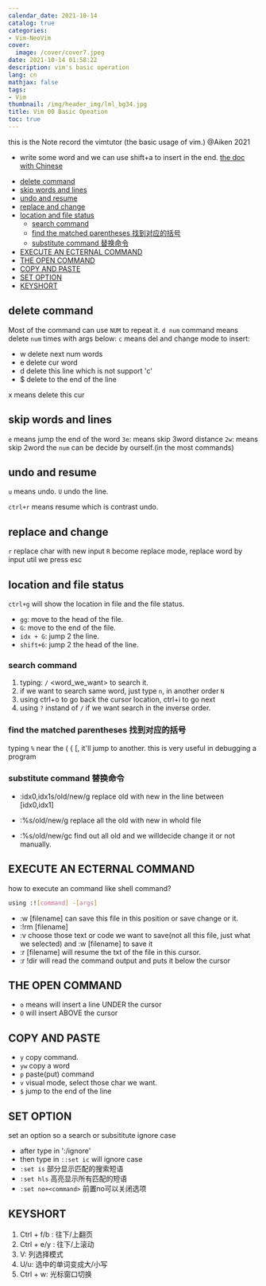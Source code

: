 ```yaml
---
calendar_date: 2021-10-14
catalog: true
categories:
- Vim-NeoVim
cover:
  image: /cover/cover7.jpeg
date: 2021-10-14 01:58:22
description: vim's basic operation
lang: cn
mathjax: false
tags:
- Vim
thumbnail: /img/header_img/lml_bg34.jpg
title: Vim 00 Basic Opeation
toc: true
---
```


this is the Note record the vimtutor (the basic usage of vim.)
@Aiken 2021

- write some word and we can use shift+a to insert in the end.
[the doc with Chinese](https://github.com/HanielF/VimTutor)

<!-- vim-markdown-toc GFM -->

- [delete command](#delete-command)
- [skip words and lines](#skip-words-and-lines)
- [undo and resume](#undo-and-resume)
- [replace and change](#replace-and-change)
- [location and file status](#location-and-file-status)
  - [search command](#search-command)
  - [find the matched parentheses 找到对应的括号](#find-the-matched-parentheses-找到对应的括号)
  - [substitute command 替换命令](#substitute-command-替换命令)
- [EXECUTE AN ECTERNAL COMMAND](#execute-an-ecternal-command)
- [THE OPEN COMMAND](#the-open-command)
- [COPY AND PASTE](#copy-and-paste)
- [SET OPTION](#set-option)
- [KEYSHORT](#keyshort)

<!-- vim-markdown-toc -->
## delete command

Most of the command can use `NUM` to repeat it.
`d num` command means delete `num` times with args below:
`c` means del and change mode to insert:  


- w delete next num words
- e delete cur word
- d delete this line which is not support 'c'
- $ delete to the end of the line

x means delete this cur

## skip words and lines

`e` means jump the end of the word
`3e`: means skip 3word distance
`2w`: means skip 2word
the `num` can be decide by ourself.(in the most commands)

## undo and resume

`u` means undo.
`U` undo the line.

`ctrl+r` means resume which is contrast undo.

## replace and change

`r` replace char with new input
`R` become replace mode, replace word by input util we press esc

## location and file status

`ctrl+g` will show the location in file and the file status.

- `gg`: move to the head of the file.
- `G`: move to the end of the file.
- `idx + G`: jump 2 the line.
- `shift+6`: jump 2 the head of the line.

### search command

1. typing: `/` <word_we_want> to search it.
2. if we want to search same word, just type `n`, in another order `N`
3. using ctrl+o to go back the cursor location, ctrl+i to go next
4. using `?` instand of `/` if we want search in the inverse order.

### find the matched parentheses 找到对应的括号

typing `%` near the ( { [, it'll jump to another.
this is very useful in debugging a program

### substitute command 替换命令

- :idx0,idx1s/old/new/g
  replace old with new in the line between [idx0,idx1]

- :%s/old/new/g
  replace all the old with new in whold file
- :%s/old/new/gc
  find out all old and we willdecide change it or not manually.

## EXECUTE AN ECTERNAL COMMAND

how to execute an command like shell command?

```bash
using :![command] -[args]
```

- :w [filename] can save this file in this position or save change or it.
- :!rm [filename]
- :v choose those text or code we want to save(not all this file,
    just what we selected) and :w [filename] to save it
- :r [filename] will resume the txt of the file in this cursor.
- :r !dir will read the command output and puts it below the cursor

## THE OPEN COMMAND

- `o` means will insert a line UNDER the cursor
- `O` will insert ABOVE the cursor

## COPY AND PASTE

- `y` copy command.
- `yw` copy a word
- `p` paste(put) command
- `v` visual mode, select those char we want.
- `$` jump to the end of the line

## SET OPTION  

set an option so a search or subsititute ignore case

- after type in ':/ignore'
- then type in `::set ic` will ignore case
- `:set is` 部分显示匹配的搜索短语
- `:set hls` 高亮显示所有匹配的短语
- `:set no+<command>` 前置no可以关闭选项

## KEYSHORT

1. Ctrl + f/b : 往下/上翻页
2. Ctrl + e/y : 往下/上滚动
3. V: 列选择模式  
4. U/u: 选中的单词变成大/小写
5. Ctrl + w: 光标窗口切换